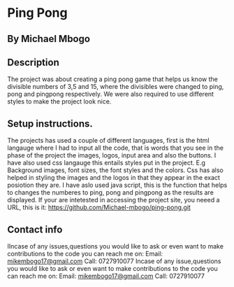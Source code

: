 # Ping Pong
 ## By Michael Mbogo 	
 ## Description
 The project was about creating a ping pong game that helps us know the divisible numbers of 3,5 and 15, where the divisibles were changed to ping, pong and pingpong respectively.
 We were also required to use different styles to make the project look nice.
 
 ## Setup instructions.	
The projects has used a couple of different languages, first is the html langauge where I had to input all the code, that is words that you see in the phase of the project the images, logos, input area and also the buttons. I have also used css langauge this entails styles put in the project. E.g Background images, font sizes, the font styles and the colors. Css has also helped in styling the images and the logos in that they appear in the exact posiotion they are. I have aslo used java script, this is the function that helps to changes the numberes to ping, pong and pingpong as the results are displayed.
If your are intetested in accessing the project site, you neeed a URL, this is it: https://github.com/Michael-mbogo/ping-pong.git
 ## Contact info 	 
 IIncase of any issues,questions you would like to ask or even want to make contributions to the code you can reach me on: Email: mikembogo17@gmail.com Call: 0727910077	 Incase of any issue,questions you would like to ask or even want to make contributions to the code you can reach me on: Email: mikembogo17@gmail.com Call: 0727910077

